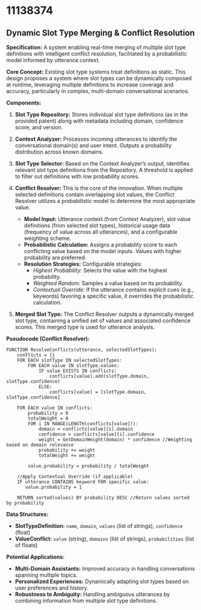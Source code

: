# 11138374

## Dynamic Slot Type Merging & Conflict Resolution

**Specification:** A system enabling real-time merging of multiple slot type definitions with intelligent conflict resolution, facilitated by a probabilistic model informed by utterance context.

**Core Concept:** Existing slot type systems treat definitions as static. This design proposes a system where slot types can be dynamically composed at runtime, leveraging multiple definitions to increase coverage and accuracy, particularly in complex, multi-domain conversational scenarios.

**Components:**

1.  **Slot Type Repository:** Stores individual slot type definitions (as in the provided patent) along with metadata including domain, confidence score, and version.

2.  **Context Analyzer:**  Processes incoming utterances to identify the conversational domain(s) and user intent. Outputs a probability distribution across known domains.

3.  **Slot Type Selector:** Based on the Context Analyzer’s output, identifies relevant slot type definitions from the Repository.  A threshold is applied to filter out definitions with low probability scores.

4.  **Conflict Resolver:**  This is the core of the innovation. When multiple selected definitions contain overlapping slot values, the Conflict Resolver utilizes a probabilistic model to determine the most appropriate value. 

    *   **Model Input:**  Utterance context (from Context Analyzer),  slot value definitions (from selected slot types), historical usage data (frequency of value across all utterances), and a configurable weighting scheme.
    *   **Probabilistic Calculation:**  Assigns a probability score to each conflicting value based on the model inputs.  Values with higher probability are preferred.
    *   **Resolution Strategies:** Configurable strategies:
        *   *Highest Probability:* Selects the value with the highest probability.
        *   *Weighted Random:*  Samples a value based on its probability.
        *   *Contextual Override:*  If the utterance contains explicit cues (e.g., keywords) favoring a specific value, it overrides the probabilistic calculation.

5.  **Merged Slot Type:** The Conflict Resolver outputs a dynamically merged slot type, containing a unified set of values and associated confidence scores.  This merged type is used for utterance analysis.

**Pseudocode (Conflict Resolver):**

```
FUNCTION ResolveConflicts(utterance, selectedSlotTypes):
    conflicts = {}
    FOR EACH slotType IN selectedSlotTypes:
        FOR EACH value IN slotType.values:
            IF value EXISTS IN conflicts:
                conflicts[value].add(slotType.domain, slotType.confidence)
            ELSE:
                conflicts[value] = [slotType.domain, slotType.confidence]

    FOR EACH value IN conflicts:
        probability = 0
        totalWeight = 0
        FOR i IN RANGE(LENGTH(conflicts[value])):
            domain = conflicts[value][i].domain
            confidence = conflicts[value][i].confidence
            weight = GetDomainWeight(domain) * confidence //Weighting based on domain relevance
            probability += weight
            totalWeight += weight

        value.probability = probability / totalWeight

    //Apply Contextual Override (if applicable)
    IF utterance CONTAINS keyword FOR specific value:
       value.probability = 1

    RETURN sorted(values) BY probability DESC //Return values sorted by probability
```

**Data Structures:**

*   **SlotTypeDefinition:** `name`, `domain`, `values` (list of strings), `confidence` (float)
*   **ValueConflict:** `value` (string), `domains` (list of strings), `probabilities` (list of floats)

**Potential Applications:**

*   **Multi-Domain Assistants:** Improved accuracy in handling conversations spanning multiple topics.
*   **Personalized Experiences:** Dynamically adapting slot types based on user preferences and history.
*   **Robustness to Ambiguity:**  Handling ambiguous utterances by combining information from multiple slot type definitions.